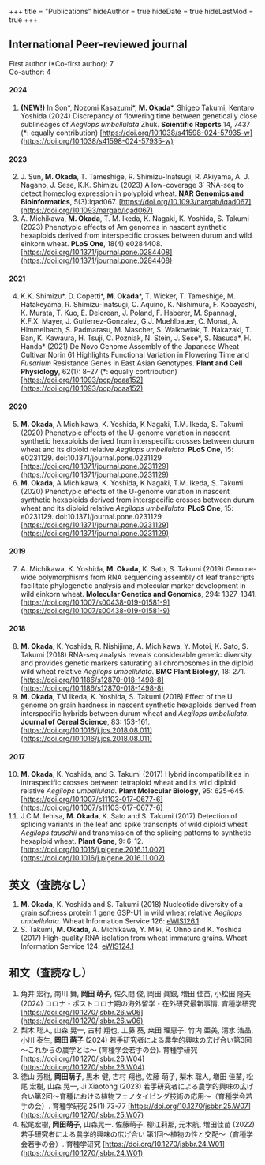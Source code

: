 +++
title = "Publications"
hideAuthor = true
hideDate = true
hideLastMod = true
+++

## International Peer-reviewed journal

First author (*Co-first author): 7  
Co-author: 4  

#### 2024

1. **(NEW!)** In Son\*, Nozomi Kasazumi\*, **M. Okada**\*, Shigeo Takumi, Kentaro Yoshida (2024) Discrepancy of flowering time between genetically close sublineages of *Aegilops umbellulata* Zhuk. **Scientific Reports** 14, 7437 (*: equally contribution) [https://doi.org/10.1038/s41598-024-57935-w](https://doi.org/10.1038/s41598-024-57935-w)

#### 2023

2. J. Sun, **M. Okada**, T. Tameshige, R. Shimizu-Inatsugi, R. Akiyama, A. J. Nagano, J. Sese, K.K. Shimizu (2023) A low-coverage 3′ RNA-seq to detect homeolog expression in polyploid wheat. **NAR Genomics and Bioinformatics**, 5(3):lqad067. [https://doi.org/10.1093/nargab/lqad067](https://doi.org/10.1093/nargab/lqad067)
3. A. Michikawa, **M. Okada**, T. M. Ikeda, K. Nagaki, K. Yoshida, S. Takumi (2023) Phenotypic effects of Am genomes in nascent synthetic hexaploids derived from interspecific crosses between durum and wild einkorn wheat. **PLoS One**, 18(4):e0284408. [https://doi.org/10.1371/journal.pone.0284408](https://doi.org/10.1371/journal.pone.0284408) 

#### 2021

4. K.K. Shimizu\*, D. Copetti\*, **M. Okada**\*, T. Wicker, T. Tameshige, M. Hatakeyama, R. Shimizu-Inatsugi, C. Aquino, K. Nishimura, F. Kobayashi, K. Murata, T. Kuo, E. Delorean, J. Poland, F. Haberer, M. Spannagl, K.F.X. Mayer, J. Gutierrez-Gonzalez, G.J. Muehlbauer, C. Monat, A. Himmelbach, S. Padmarasu, M. Mascher, S. Walkowiak, T. Nakazaki, T. Ban, K. Kawaura, H. Tsuji, C. Pozniak, N. Stein, J. Sese*, S. Nasuda*, H. Handa* (2021) De Novo Genome Assembly of the Japanese Wheat Cultivar Norin 61 Highlights Functional Variation in Flowering Time and *Fusarium* Resistance Genes in East Asian Genotypes. **Plant and Cell Physiology**, 62(1): 8–27 (\*: equally contribution) [https://doi.org/10.1093/pcp/pcaa152](https://doi.org/10.1093/pcp/pcaa152)  

#### 2020

5. **M. Okada**, A Michikawa, K. Yoshida, K Nagaki, T.M. Ikeda, S. Takumi (2020) Phenotypic effects of the U-genome variation in nascent synthetic hexaploids derived from interspecific crosses between durum wheat and its diploid relative *Aegilops umbellulata*. **PLoS One**, 15: e0231129. doi:10.1371/journal.pone.0231129 [https://doi.org/10.1371/journal.pone.0231129](https://doi.org/10.1371/journal.pone.0231129)
6. **M. Okada**, A Michikawa, K. Yoshida, K Nagaki, T.M. Ikeda, S. Takumi (2020) Phenotypic effects of the U-genome variation in nascent synthetic hexaploids derived from interspecific crosses between durum wheat and its diploid relative *Aegilops umbellulata*. **PLoS One**, 15: e0231129. doi:10.1371/journal.pone.0231129 [https://doi.org/10.1371/journal.pone.0231129](https://doi.org/10.1371/journal.pone.0231129)  

#### 2019

7. A. Michikawa, K. Yoshida, **M. Okada**, K. Sato, S. Takumi (2019) Genome-wide polymorphisms from RNA sequencing assembly of leaf transcripts facilitate phylogenetic analysis and molecular marker development in wild einkorn wheat. **Molecular Genetics and Genomics**, 294: 1327-1341. [https://doi.org/10.1007/s00438-019-01581-9](https://doi.org/10.1007/s00438-019-01581-9)

#### 2018

8. **M. Okada**, K. Yoshida, R. Nishijima, A. Michikawa, Y. Motoi, K. Sato, S. Takumi (2018) RNA-seq analysis reveals considerable genetic diversity and provides genetic markers saturating all chromosomes in the diploid wild wheat relative *Aegilops umbellulata*. **BMC Plant Biology**, 18: 271. [https://doi.org/10.1186/s12870-018-1498-8](https://doi.org/10.1186/s12870-018-1498-8)  
9. **M. Okada**, TM Ikeda, K. Yoshida, S. Takumi (2018) Effect of the U genome on grain hardness in nascent synthetic hexaploids derived from interspecific hybrids between durum wheat and *Aegilops umbellulata*. **Journal of Cereal Science**, 83: 153-161. [https://doi.org/10.1016/j.jcs.2018.08.011](https://doi.org/10.1016/j.jcs.2018.08.011)  

#### 2017

10. **M. Okada**, K. Yoshida, and S. Takumi (2017) Hybrid incompatibilities in intraspecific crosses between tetraploid wheat and its wild diploid relative *Aegilops umbellulata*. **Plant Molecular Biology**, 95: 625-645. [https://doi.org/10.1007/s11103-017-0677-6](https://doi.org/10.1007/s11103-017-0677-6) 
11. J.C.M. Iehisa, **M. Okada**, K. Sato and S. Takumi (2017) Detection of splicing variants in the leaf and spike transcripts of wild diploid wheat *Aegilops tauschii* and transmission of the splicing patterns to synthetic hexaploid wheat. **Plant Gene**, 9: 6-12.   
  [https://doi.org/10.1016/j.plgene.2016.11.002](https://doi.org/10.1016/j.plgene.2016.11.002)  

## 英文（査読なし）

1. **M. Okada**, K. Yoshida and S. Takumi (2018) Nucleotide diversity of a grain softness protein 1 gene GSP-U1 in wild wheat relative *Aegilops umbellulata*. Wheat Information Service 126: [eWIS126.1](https://shigen.nig.ac.jp/ewis/article/html/202/article.pdf)  
2. S. Takumi, **M. Okada**, A. Michikawa, Y. Miki, R. Ohno and K. Yoshida (2017) High-quality RNA isolation from wheat immature grains. Wheat Information Service 124: [eWIS124.1](https://shigen.nig.ac.jp/ewis/article/html/195/article.pdf)

## 和文（査読なし）

1. 角井 宏行, 南川 舞, **岡田 萌子**, 佐久間 俊, 岡田 眞銀, 増田 佳苗, 小松田 隆夫　(2024) コロナ・ポストコロナ期の海外留学・在外研究最新事情. 育種学研究 [https://doi.org/10.1270/jsbbr.26.w06](https://doi.org/10.1270/jsbbr.26.w06)
2. 梨木 聡人, 山森 晃一, 古村 翔也, 工藤 葵, 桒田 理恵子, 竹内 亜美, 清水 浩晶, 小川 泰生, **岡田 萌子** (2024) 若手研究者による農学的興味の広げ合い第3回～これからの農学とは～ (育種学会若手の会). 育種学研究 [https://doi.org/10.1270/jsbbr.26.W04](https://doi.org/10.1270/jsbbr.26.W04)
3. 徳山 芳樹, **岡田萌子**, 黒木 健, 古村 翔也, 佐藤 萌子, 梨木 聡人, 増田 佳苗, 松尾 宏樹, 山森 晃一, Ji Xiaotong (2023) 若手研究者による農学的興味の広げ合い第2回～育種における植物フェノタイピング技術の応用～（育種学会若手の会）. 育種学研究 25(1) 73-77 [https://doi.org/10.1270/jsbbr.25.W07](https://doi.org/10.1270/jsbbr.25.W07)
4. 松尾宏樹, **岡田萌子**, 山森晃一. 佐藤萌子. 柳江莉那, 元木航, 増田佳苗 (2022) 若手研究者による農学的興味の広げ合い 第1回～植物の性と交配～（育種学会若手の会）. 育種学研究  [https://doi.org/10.1270/jsbbr.24.W01](https://doi.org/10.1270/jsbbr.24.W01)
